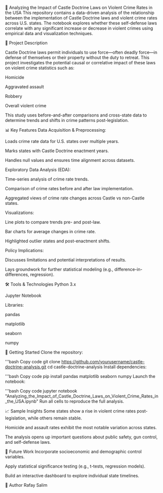 🔫 Analyzing the Impact of Castle Doctrine Laws on Violent Crime Rates in the USA
This repository contains a data-driven analysis of the relationship between the implementation of Castle Doctrine laws and violent crime rates across U.S. states. The notebook explores whether these self-defense laws correlate with any significant increase or decrease in violent crimes using empirical data and visualization techniques.

📘 Project Description


Castle Doctrine laws permit individuals to use force—often deadly force—in defense of themselves or their property without the duty to retreat. This project investigates the potential causal or correlative impact of these laws on violent crime statistics such as:

Homicide

Aggravated assault

Robbery

Overall violent crime

This study uses before-and-after comparisons and cross-state data to determine trends and shifts in crime patterns post-legislation.


📊 Key Features
Data Acquisition & Preprocessing:

Loads crime rate data for U.S. states over multiple years.

Marks states with Castle Doctrine enactment years.

Handles null values and ensures time alignment across datasets.

Exploratory Data Analysis (EDA):

Time-series analysis of crime rate trends.

Comparison of crime rates before and after law implementation.

Aggregated views of crime rate changes across Castle vs non-Castle states.

Visualizations:

Line plots to compare trends pre- and post-law.

Bar charts for average changes in crime rate.

Highlighted outlier states and post-enactment shifts.

Policy Implications:

Discusses limitations and potential interpretations of results.

Lays groundwork for further statistical modeling (e.g., difference-in-differences, regression).

🛠️ Tools & Technologies
Python 3.x

Jupyter Notebook

Libraries:

pandas

matplotlib

seaborn

numpy

🚀 Getting Started
Clone the repository:

'''bash
Copy code
git clone https://github.com/yourusername/castle-doctrine-analysis.git
cd castle-doctrine-analysis
Install dependencies:

'''bash
Copy code
pip install pandas matplotlib seaborn numpy
Launch the notebook:

'''bash
Copy code
jupyter notebook "Analyzing_the_Impact_of_Castle_Doctrine_Laws_on_Violent_Crime_Rates_in_the_USA.ipynb"
Run all cells to reproduce the full analysis.

📈 Sample Insights
Some states show a rise in violent crime rates post-legislation, while others remain stable.

Homicide and assault rates exhibit the most notable variation across states.

The analysis opens up important questions about public safety, gun control, and self-defense laws.

🧠 Future Work
Incorporate socioeconomic and demographic control variables.

Apply statistical significance testing (e.g., t-tests, regression models).

Build an interactive dashboard to explore individual state timelines.

👤 Author
Rafay Salim

